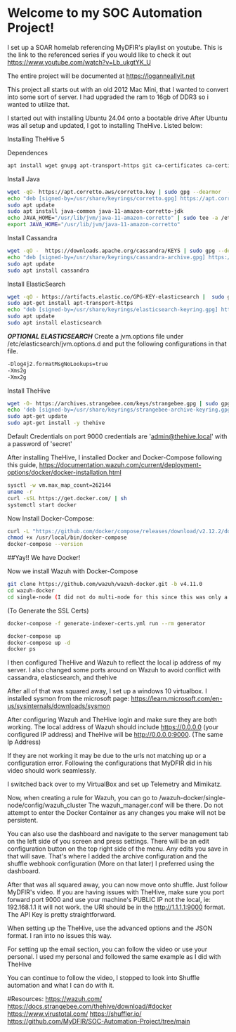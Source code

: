 # Welcome to my SOC Automation Project!


I set up a SOAR homelab referencing MyDFIR's playlist on youtube. 
This is the link to the referenced series if you would like to check it out https://www.youtube.com/watch?v=Lb_ukgtYK_U

The entire project will be documented at https://loganneallyit.net


This project all starts out with an old 2012 Mac Mini, that I wanted to convert into some sort of server. I had upgraded the ram to 16gb of DDR3 so i wanted to utilize that.

I started out with installing Ubuntu 24.04 onto a bootable drive
After Ubuntu was all setup and updated, I got to installing TheHive. Listed below:

Installing TheHive 5

Dependences
```bash  
apt install wget gnupg apt-transport-https git ca-certificates ca-certificates-java curl  software-properties-common python3-pip lsb-release
```
Install Java
```bash
wget -qO- https://apt.corretto.aws/corretto.key | sudo gpg --dearmor  -o /usr/share/keyrings/corretto.gpg
echo "deb [signed-by=/usr/share/keyrings/corretto.gpg] https://apt.corretto.aws stable main" |  sudo tee -a /etc/apt/sources.list.d/corretto.sources.list
sudo apt update
sudo apt install java-common java-11-amazon-corretto-jdk
echo JAVA_HOME="/usr/lib/jvm/java-11-amazon-corretto" | sudo tee -a /etc/environment 
export JAVA_HOME="/usr/lib/jvm/java-11-amazon-corretto"
```
Install Cassandra
```bash
wget -qO -  https://downloads.apache.org/cassandra/KEYS | sudo gpg --dearmor  -o /usr/share/keyrings/cassandra-archive.gpg
echo "deb [signed-by=/usr/share/keyrings/cassandra-archive.gpg] https://debian.cassandra.apache.org 40x main" |  sudo tee -a /etc/apt/sources.list.d/cassandra.sources.list
sudo apt update
sudo apt install cassandra
```
Install ElasticSearch
```bash
wget -qO - https://artifacts.elastic.co/GPG-KEY-elasticsearch |  sudo gpg --dearmor -o /usr/share/keyrings/elasticsearch-keyring.gpg
sudo apt-get install apt-transport-https
echo "deb [signed-by=/usr/share/keyrings/elasticsearch-keyring.gpg] https://artifacts.elastic.co/packages/7.x/apt stable main" |  sudo tee /etc/apt/sources.list.d/elastic-7.x.list
sudo apt update
sudo apt install elasticsearch
```
***OPTIONAL ELASTICSEARCH***
Create a jvm.options file under /etc/elasticsearch/jvm.options.d and put the following configurations in that file.
```bash
-Dlog4j2.formatMsgNoLookups=true
-Xms2g
-Xmx2g
```
Install TheHive
```bash
wget -O- https://archives.strangebee.com/keys/strangebee.gpg | sudo gpg --dearmor -o /usr/share/keyrings/strangebee-archive-keyring.gpg
echo 'deb [signed-by=/usr/share/keyrings/strangebee-archive-keyring.gpg] https://deb.strangebee.com thehive-5.2 main' | sudo tee -a /etc/apt/sources.list.d/strangebee.list
sudo apt-get update
sudo apt-get install -y thehive
```
Default Credentials on port 9000
credentials are 'admin@thehive.local' with a password of 'secret'


After installing TheHive, I installed Docker and Docker-Compose
following this guide, https://documentation.wazuh.com/current/deployment-options/docker/docker-installation.html
```bash
sysctl -w vm.max_map_count=262144
uname -r
curl -sSL https://get.docker.com/ | sh
systemctl start docker
```
Now Install Docker-Compose:
```bash
curl -L "https://github.com/docker/compose/releases/download/v2.12.2/docker-compose-$(uname -s)-$(uname -m)" -o /usr/local/bin/docker-compose
chmod +x /usr/local/bin/docker-compose
docker-compose --version
```
##Yay!! We have Docker!

Now we install Wazuh with Docker-Compose
```bash
git clone https://github.com/wazuh/wazuh-docker.git -b v4.11.0
cd wazuh-docker
cd single-node (I did not do multi-node for this since this was only a demonstration)
```
(To Generate the SSL Certs)
```bash
docker-compose -f generate-indexer-certs.yml run --rm generator 
```
```bash
docker-compose up
docker-compose up -d
docker ps
```

I then configured TheHive and Wazuh to reflect the local ip address of my server.
I also changed some ports around on Wazuh to avoid conflict with cassandra, elasticsearch, and thehive

After all of that was squared away, I set up a windows 10 virtualbox.
I installed sysmon from the microsoft page: https://learn.microsoft.com/en-us/sysinternals/downloads/sysmon

After configuring Wazuh and TheHive login and make sure they are both working. 
The local address of Wazuh should include https://0.0.0.0 (your configured IP address) and TheHive will be http://0.0.0.0:9000. (The same Ip Address)

If they are not working it may be due to the urls not matching up or a configuration error. Following the configurations that MyDFIR did in his video should work seamlessly.

I switched back over to my VirtualBox and set up Telemetry and Mimikatz.

Now, when creating a rule for Wazuh, you can go to /wazuh-docker/single-node/config/wazuh_cluster
The wazuh_manager.conf will be there. Do not attempt to enter the Docker Container as any changes you make will not be persistent. 

You can also use the dashboard and navigate to the server management tab on the left side of you screen and press settings.
There will be an edit configuration button on the top right side of the menu. Any edits you save in that will save. 
That's where I added the archive configuration and the shuffle webhook configuration (More on that later)
I preferred using the dashboard.

After that was all squared away, you can now move onto shuffle. Just follow MyDFIR's video.
If you are having issues with TheHive, make sure you port forward port 9000 and use your machine's PUBLIC IP not the local, ie: 192.168.1.1 it will not work.
the URl should be in the http://1.1.1.1:9000 format. The API Key is pretty straightforward. 

When setting up the TheHive, use the advanced options and the JSON format. I ran into no issues this way.



For setting up the email section, you can follow the video or use your personal. 
I used my personal and followed the same example as I did with TheHive



You can continue to follow the video, I stopped to look into Shuffle automation and what I can do with it.


#Resources:
https://wazuh.com/
https://docs.strangebee.com/thehive/download/#docker
https://www.virustotal.com/
https://shuffler.io/
https://github.com/MyDFIR/SOC-Automation-Project/tree/main

